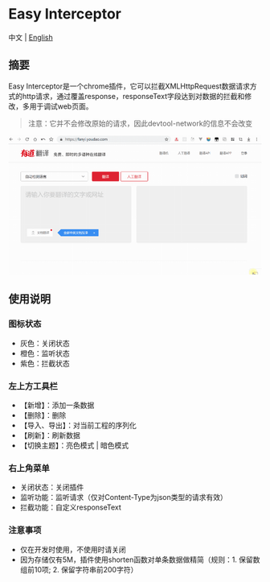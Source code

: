 # Easy Interceptor

中文 | [English](./readme.md)

## 摘要
Easy Interceptor是一个chrome插件，它可以拦截XMLHttpRequest数据请求方式的http请求，通过覆盖response，responseText字段达到对数据的拦截和修改，多用于调试web页面。

> 注意：它并不会修改原始的请求，因此devtool-network的信息不会改变

![演示](./assets/demo.gif)

## 使用说明

### 图标状态
- 灰色：关闭状态
- 橙色：监听状态
- 紫色：拦截状态

### 左上方工具栏
- 【新增】：添加一条数据
- 【删除】：删除
- 【导入、导出】：对当前工程的序列化
- 【刷新】：刷新数据
- 【切换主题】：亮色模式 | 暗色模式

### 右上角菜单
- 关闭状态：关闭插件
- 监听功能：监听请求（仅对Content-Type为json类型的请求有效）
- 拦截功能：自定义responseText

### 注意事项
- 仅在开发时使用，不使用时请关闭
- 因为存储仅有5M，插件使用shorten函数对单条数据做精简（规则：1. 保留数组前10项; 2. 保留字符串前200字符）